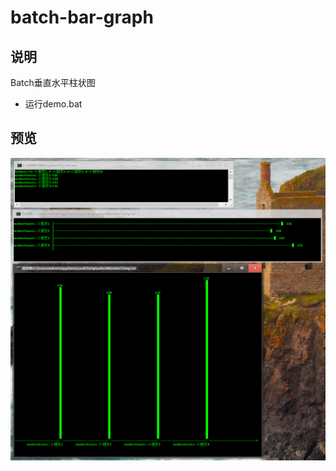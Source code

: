 # batch-bar-graph

## 说明
Batch垂直水平柱状图
* 运行demo.bat

## 预览
<div align=center><img src="https://github.com/bjc5233/batch-bar-graph/raw/master/resources/demo.png"/></div>
